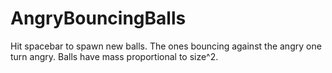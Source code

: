 # AngryBouncingBalls
Hit spacebar to spawn new balls. The ones bouncing against the angry one turn angry. Balls have mass proportional to size^2.
